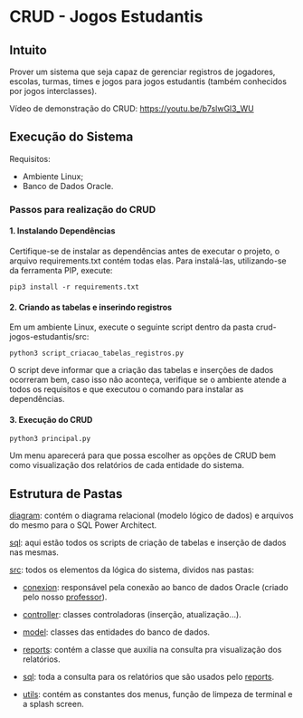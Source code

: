 # CRUD - Jogos Estudantis

## Intuito
Prover um sistema que seja capaz de gerenciar registros de jogadores, escolas, turmas, times e jogos para jogos estudantis (também conhecidos por jogos interclasses).

Vídeo de demonstração do CRUD: https://youtu.be/b7slwGl3_WU

## Execução do Sistema

Requisitos:
- Ambiente Linux;
- Banco de Dados Oracle.

### Passos para realização do CRUD

#### 1. Instalando Dependências

Certifique-se de instalar as dependências antes de executar o projeto, o arquivo requirements.txt contém todas elas. Para instalá-las, utilizando-se da ferramenta PIP, execute:

```
pip3 install -r requirements.txt
```

#### 2. Criando as tabelas e inserindo registros

Em um ambiente Linux, execute o seguinte script dentro da pasta crud-jogos-estudantis/src:

```
python3 script_criacao_tabelas_registros.py
```

O script deve informar que a criação das tabelas e inserções de dados ocorreram bem, caso isso não aconteça, verifique se o ambiente atende a todos os requisitos e que executou o comando para instalar as dependências.

#### 3. Execução do CRUD
```
python3 principal.py
```

Um menu aparecerá para que possa escolher as opções de CRUD bem como visualização dos relatórios de cada entidade do sistema.

## Estrutura de Pastas

[diagram](https://github.com/tbdje/crud-jogos-estudantis/tree/main/diagram): contém o diagrama relacional (modelo lógico de dados) e arquivos do mesmo para o SQL Power Architect.

[sql](https://github.com/tbdje/crud-jogos-estudantis/tree/main/sql): aqui estão todos os scripts de criação de tabelas e inserção de dados nas mesmas.

[src](https://github.com/tbdje/crud-jogos-estudantis/tree/main/src): todos os elementos da lógica do sistema, dividos nas pastas:

+ [conexion](https://github.com/tbdje/crud-jogos-estudantis/tree/main/src/conexion): responsável pela conexão ao banco de dados Oracle (criado pelo nosso [professor](https://github.com/howardroatti/)).

+ [controller](https://github.com/tbdje/crud-jogos-estudantis/tree/main/src/controller): classes controladoras (inserção, atualização...).

+ [model](https://github.com/tbdje/crud-jogos-estudantis/tree/main/src/model): classes das entidades do banco de dados.

+ [reports](https://github.com/tbdje/crud-jogos-estudantis/tree/main/src/reports): contém a classe que auxilia na consulta pra visualização dos relatórios.

+ [sql](https://github.com/tbdje/crud-jogos-estudantis/tree/main/src/sql): toda a consulta para os relatórios que são usados pelo [reports](https://github.com/tbdje/crud-jogos-estudantis/tree/main/src/reports).

+ [utils](https://github.com/tbdje/crud-jogos-estudantis/tree/main/src/utils): contém as constantes dos menus, função de limpeza de terminal e a splash screen.